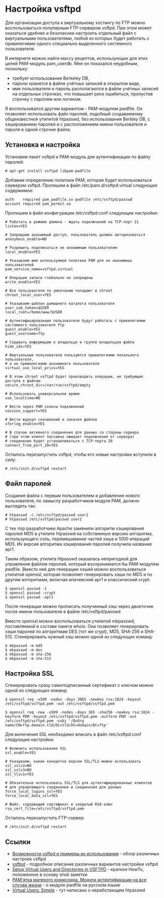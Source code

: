 Настройка vsftpd
================

Для организации доступа к виртуальному хостингу по FTP можно воспользоваться популярным FTP-сервером vsftpd. При этом может оказаться удобнее и безопаснее настроить отдельный файл с виртуальными пользователями, любой из которых будет работать с привилегиями одного специально выделенного системного пользователя.

В интернете можно найти массу рецептов, использующих для этих целей PAM-модуль pam_userdb. Мне он показался неудобным, поскольку:

* требует использования Berkeley DB,
* пароли хранятся в файле учётных записей в открытом виде,
* имя пользователя и пароль располагаются в файле учётных записей на отдельных строчках, что повышает риск ошибиться, пропустив строчку с паролем или логином.

Я воспользовался другим вариантом - PAM-модулем pwdfile. Он позволяет использовать файл паролей, подобный создаваемому общеизвестной утилитой htpasswd, без использования Berkley DB, с хэшированием паролей и с расположением имени пользователя и пароля в одной строчке файла.

Установка и настройка
---------------------

Установим пакет vsftpd и PAM-модуль для аутентификации по файлу паролей:

    # apt-get install vsftpd libpam-pwdfile

Добавим определение политики PAM, которая будет использоваться сервером vsftpd. Пропишем в файл /etc/pam.d/vsftpd.virtual следующее содержимое:

    auth    required pam_pwdfile.so pwdfile /etc/vsftpd/passwd
    account required pam_permit.so

Пропишем в файл конфигурации /etc/vsftpd.conf следующие настройки:

    # Работать в режиме демона - ждать подключений на TCP-порт 21
    listen=YES
    
    # Запрещаем анонимный доступ, пользователь должен авторизоваться
    anonymous_enable=NO
    
    # Разрешить подключаться не анонимным пользователям
    local_enable=YES
    
    # Указываем имя используемой политики PAM для не анонимных пользователей
    pam_service_name=vsftpd.virtual
    
    # Операции записи глобально не запрещены
    write_enable=YES
    
    # Все пользователи по умолчанию попадают в chroot
    chroot_local_user=YES
    
    # Указываем шаблон домашнего каталога пользователя
    user_sub_token=$USER
    local_root=/home/www/$USER
    
    # Аутентифицированные пользователи будут работать с привилегиями системного пользователя ftp
    guest_enable=YES
    guest_username=ftp
    
    # Скрывать информацию о владельце и группе владельцев файла
    hide_ids=YES
    
    # Виртуальные пользователи пользуются привилегиями локального пользователя,
    # а не привилегиями анонимного пользователя
    virtual_use_local_privs=YES
    
    # В этом chroot vsftpd будет производить операции, не требующие доступа к файлам
    secure_chroot_dir=/var/run/vsftpd/empty
    
    # Использовать универсальное время
    use_localtime=NO
    
    # Вести через PAM сеансы подключений
    session_support=YES
    
    # Вести журнал скачиваний и закачек файлов
    xferlog_enable=YES
    
    # В случае активного соединения для данных со стороны сервера
    # (при этом клиент пассивно ожидает подключения от сервера)
    # соединение будет устанавливаться с TCP-порта 20
    connect_from_port_20=YES

Осталось перезапустить vsftpd, чтобы его новые настройки вступили в силу:

    # /etc/init.d/vsftpd restart

Файл паролей
------------

Создание файла с первым пользователем и добавление нового пользователя, по замыслу разработчиков модуля PAM, должно выглядеть так:

    # htpasswd -c /etc/vsftpd/passwd user1
    # htpasswd /etc/vsftpd/passwd user2

С тех пор разработчики Apache заменили алгоритм хэширования паролей MD5 в утилите htpasswd на собственную версию алгоритма, использующего соль, перемешивание частей хэша и 1000 итераций MD5. Их версия алгоритма хэширования паролей получила название apr1.

Таким образом, утилита htpasswd оказалась непригодной для управления файлом паролей, который воспринимался бы PAM-модулем pwdfile. Вместо неё для генерации хэшей можно воспользоваться утилитой openssl, которая позволяет генерировать хэши по MD5 и по другим алгоритмам, включая апачевский apr1 и классический crypt:

    $ openssl passwd -1
    $ openssl passwd -crypt
    $ openssl passwd -apr1

После генерации можно прописать полученный хэш через двоеточие после имени пользователя в файле /etc/vsftpd/passwd.

Вместо openssl можно воспользоваться утилитой mkpasswd, поставляемой в составе пакета whois. Она позволяет генерировать хэши паролей по алгоритмам DES (тот же crypt), MD5, SHA-256 и SHA-512. Сгенерировать нужный хэш можно одной из следующих команд:

    $ mkpasswd -m md5
    $ mkpasswd -m des
    $ mkpasswd -m sha-256
    $ mkpasswd -m sha-512

Настройка SSL
-------------

Сгенерировать сразу самоподписанный сертификат с ключом можно одной из следующих команд:

    $ openssl req -x509 -nodes -days 3065 -newkey rsa:1024 -keyout /etc/vsftpd/vsftpd.pem -out /etc/vsftpd/vsftpd.pem

    $ openssl req -new -x509 -nodes -days 365 -sha256 -newkey rsa:1024 -keyform PEM -keyout /etc/vsftpd/vsftpd.pem -outform PEM -out /etc/vsftpd/vsftpd.pem -subj '/O=Org name/CN=ftp.domain.tld/DC=tld/DC=domain/DC=ftp'
  
Для включения SSL необходимо вписать в файл /etc/vsftpd.conf следующие настройки:

    # Включить использование SSL
    ssl_enable=YES
    
    # Указываем, какие конкретно версии SSL/TLS можно использовать
    ssl_sslv2=NO
    ssl_sslv3=NO
    ssl_tlsv1=YES
    
    # Обязательно использовать SSL/TLS для аутентифицированных клиентов
    # для управляющего соединения и соединения для данных
    force_local_logins_ssl=YES
    force_local_data_ssl=YES
    
    # Файл, содержащий сертификат и закрытый RSA-ключ
    rsa_cert_file=/etc/vsftpd/vsftpd.pem

Осталось перезапустить FTP-сервер:

    # /etc/init.d/vsftpd restart

Ссылки
------

* [Возможности vsftpd и примеры их использования](http://www.opennet.ru/base/net/vsftpd_overview.txt.html) - обзор различных настроек vsftpd
* [vsftpd](https://help.ubuntu.com/community/vsftpd) - подробное описание различных вариантов настройки vsftpd
* [Setup Virtual Users and Directories in VSFTPD](http://howto.gumph.org/content/setup-virtual-users-and-directories-in-vsftpd/) - краткое HowTo, положенное в основу этой заметки
* [PAM'ятка матерого юниксоида. Модули аутентификации на все случаи жизни](https://web.archive.org/web/20131212214223/https://xakep.ru/magazine/xa/128/076/1.asp) - о модуле pwdfile на русском языке
* [ Virtual Users: Simple](https://web.archive.org/web/20081220015511/http://viki.brainsware.org/?en/Virtual_Users_simple) - тут написано о неработающем htpasswd
